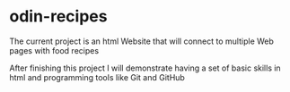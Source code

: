 # odin-recipes
The current project is an html Website that will connect to multiple
Web pages with food recipes

After finishing this project I will demonstrate having a set of basic skills
in html and programming tools like Git and GitHub